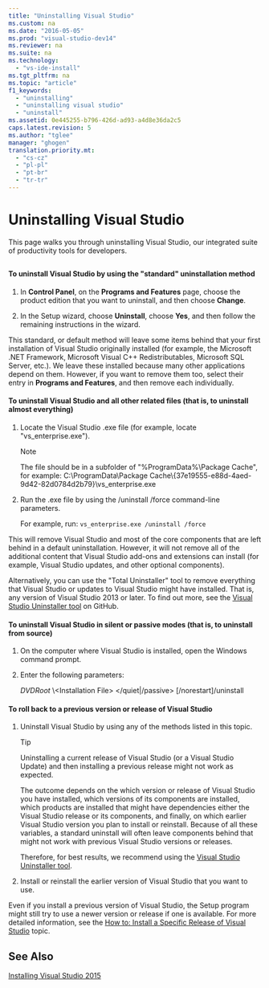 ```yaml
---
title: "Uninstalling Visual Studio"
ms.custom: na
ms.date: "2016-05-05"
ms.prod: "visual-studio-dev14"
ms.reviewer: na
ms.suite: na
ms.technology: 
  - "vs-ide-install"
ms.tgt_pltfrm: na
ms.topic: "article"
f1_keywords: 
  - "uninstalling"
  - "uninstalling visual studio"
  - "uninstall"
ms.assetid: 0e445255-b796-426d-ad93-a4d8e36da2c5
caps.latest.revision: 5
ms.author: "tglee"
manager: "ghogen"
translation.priority.mt: 
  - "cs-cz"
  - "pl-pl"
  - "pt-br"
  - "tr-tr"
---
```

# Uninstalling Visual Studio
This page walks you through uninstalling Visual Studio, our integrated suite of productivity tools for developers.  
  
##  <a name="uninstalling"></a>   
#### To uninstall Visual Studio by using the "standard" uninstallation method  
  
1.  In **Control Panel**, on the **Programs and Features** page, choose the product edition that you want to uninstall, and then choose **Change**.  
  
2.  In the Setup wizard, choose **Uninstall**, choose **Yes**, and then follow the remaining instructions in the wizard.  
  
 This standard, or default method will leave some items behind that your first installation of Visual Studio originally installed (for example, the Microsoft .NET Framework, Microsoft Visual C++ Redistributables, Microsoft SQL Server, etc.).   We leave these installed because many other applications depend on them. However, if you want to remove them too, select their entry  in **Programs and Features**, and then remove each individually.  
  
#### To uninstall Visual Studio and all other related files (that is, to uninstall almost everything)  
  
1.  Locate the Visual Studio .exe file (for example, locate "vs_enterprise.exe").  
  
    > [!NOTE]
    >  The file should be in a subfolder of "%ProgramData%\Package Cache", for example: C:\ProgramData\Package Cache\\{37e19555-e88d-4aed-9d42-82d0784d2b79}\vs_enterprise.exe  
  
2.  Run the .exe file by using the /uninstall /force command-line parameters.  
  
     For example, run: `vs_enterprise.exe /uninstall /force`  
  
 This will remove Visual Studio and most of the core components that are left behind in a default uninstallation. However, it will not remove all of the additional content that Visual Studio add-ons and extensions can install (for example, Visual Studio updates, and other optional components).  
  
 Alternatively, you can use the "Total Uninstaller" tool to remove everything that Visual Studio or updates to Visual Studio might have installed. That is, any version of Visual Studio 2013 or later. To find out more, see the [Visual Studio Uninstaller tool](https://github.com/Microsoft/VisualStudioUninstaller/releases) on GitHub.  
  
#### To uninstall Visual Studio in silent or passive modes (that is, to uninstall from source)  
  
1.  On the computer where Visual Studio is installed, open the Windows command prompt.  
  
2.  Enter the following parameters:  
  
     *DVDRoot* \\<Installation File\> \</quiet&#124;/passive> [/norestart]/uninstall  
  
#### To roll back to a previous version or release of  Visual Studio  
  
1.  Uninstall Visual Studio by using any of the methods listed in this topic.  
  
    > [!TIP]
    >  Uninstalling  a current release of Visual Studio (or a Visual Studio Update) and then installing a previous release might not work as expected.  
    >   
    >  The outcome depends on the which version  or release of Visual Studio you have  installed, which versions of its components are installed, which products are installed that might have dependencies either the Visual Studio release or its components, and finally, on which earlier Visual Studio version you plan to install or reinstall.  Because of all these variables, a standard uninstall will often leave components behind that might not work with previous Visual Studio versions or releases.  
    >   
    >  Therefore, for best results, we recommend using the [Visual Studio Uninstaller tool](https://github.com/Microsoft/VisualStudioUninstaller/releases).  
  
2.  Install or reinstall the earlier version of Visual Studio that you want to use.  
  
 Even if you install a previous version of Visual Studio, the Setup program might still try to use a newer version or release if one is available. For more detailed information, see the [How to: Install a Specific Release of Visual Studio](../install/how-to--install-a-specific-release-of-visual-studio.md) topic.  
  
## See Also  
 [Installing Visual Studio 2015](../install/installing-visual-studio-2015.md)